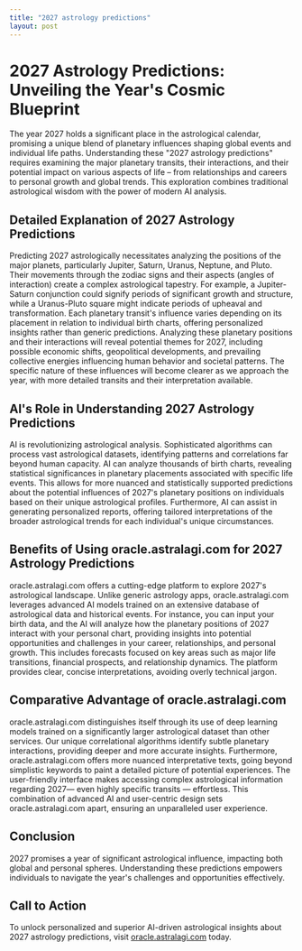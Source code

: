 ```yaml
---
title: "2027 astrology predictions"
layout: post
---
```


# 2027 Astrology Predictions: Unveiling the Year's Cosmic Blueprint

The year 2027 holds a significant place in the astrological calendar, promising a unique blend of planetary influences shaping global events and individual life paths.  Understanding these "2027 astrology predictions" requires examining the major planetary transits, their interactions, and their potential impact on various aspects of life – from relationships and careers to personal growth and global trends.  This exploration combines traditional astrological wisdom with the power of modern AI analysis.

## Detailed Explanation of 2027 Astrology Predictions

Predicting 2027 astrologically necessitates analyzing the positions of the major planets, particularly Jupiter, Saturn, Uranus, Neptune, and Pluto.  Their movements through the zodiac signs and their aspects (angles of interaction) create a complex astrological tapestry. For example, a Jupiter-Saturn conjunction could signify periods of significant growth and structure, while a Uranus-Pluto square might indicate periods of upheaval and transformation.  Each planetary transit's influence varies depending on its placement in relation to individual birth charts, offering personalized insights rather than generic predictions.  Analyzing these planetary positions and their interactions will reveal potential themes for 2027, including possible economic shifts, geopolitical developments, and prevailing collective energies influencing human behavior and societal patterns.  The specific nature of these influences will become clearer as we approach the year, with more detailed transits and their interpretation available.

## AI's Role in Understanding 2027 Astrology Predictions

AI is revolutionizing astrological analysis.  Sophisticated algorithms can process vast astrological datasets, identifying patterns and correlations far beyond human capacity.  AI can analyze thousands of birth charts, revealing statistical significances in planetary placements associated with specific life events. This allows for more nuanced and statistically supported predictions about the potential influences of 2027's planetary positions on individuals based on their unique astrological profiles. Furthermore, AI can assist in generating personalized reports, offering tailored interpretations of the broader astrological trends for each individual's unique circumstances.

## Benefits of Using oracle.astralagi.com for 2027 Astrology Predictions

oracle.astralagi.com offers a cutting-edge platform to explore 2027's astrological landscape. Unlike generic astrology apps, oracle.astralagi.com leverages advanced AI models trained on an extensive database of astrological data and historical events.  For instance, you can input your birth data, and the AI will analyze how the planetary positions of 2027 interact with your personal chart, providing insights into potential opportunities and challenges in your career, relationships, and personal growth.  This includes forecasts focused on key areas such as major life transitions, financial prospects, and relationship dynamics.  The platform provides clear, concise interpretations, avoiding overly technical jargon.

## Comparative Advantage of oracle.astralagi.com

oracle.astralagi.com distinguishes itself through its use of deep learning models trained on a significantly larger astrological dataset than other services.  Our unique correlational algorithms identify subtle planetary interactions, providing deeper and more accurate insights.  Furthermore, oracle.astralagi.com offers more nuanced interpretative texts, going beyond simplistic keywords to paint a detailed picture of potential experiences. The user-friendly interface makes accessing complex astrological information regarding 2027— even highly specific transits — effortless.  This combination of advanced AI and user-centric design sets oracle.astralagi.com apart, ensuring an unparalleled user experience.


## Conclusion

2027 promises a year of significant astrological influence, impacting both global and personal spheres. Understanding these predictions empowers individuals to navigate the year's challenges and opportunities effectively.


## Call to Action

To unlock personalized and superior AI-driven astrological insights about 2027 astrology predictions, visit [oracle.astralagi.com](https://oracle.astralagi.com) today.